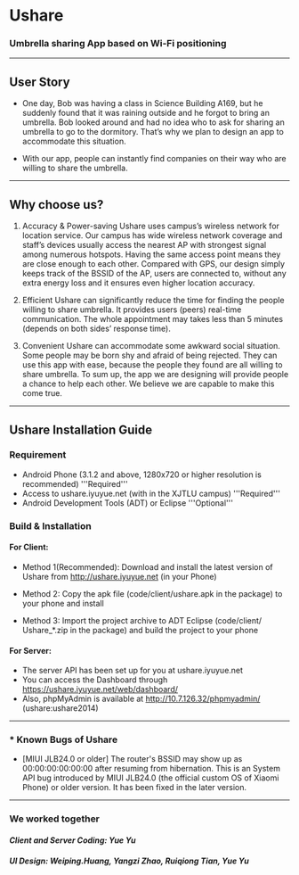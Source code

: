 Ushare
======

### Umbrella sharing App based on Wi-Fi positioning
- - - 

User Story
--------------

* One day, Bob was having a class in Science Building A169, but he suddenly found that it was raining outside and he forgot to bring an umbrella. Bob looked around and had no idea who to ask for sharing an umbrella to go to the dormitory. That’s why we plan to design an app to accommodate this situation.

* With our app, people can instantly find companies on their way who are willing to share the umbrella.

- - - 

Why choose us?
--------------

1. Accuracy & Power-saving Ushare uses campus’s wireless network for location service. Our campus has wide wireless network coverage and staff’s devices usually access the nearest AP with strongest signal among numerous hotspots. Having the same access point means they are close enough to each other. Compared with GPS, our design simply keeps track of the BSSID of the AP, users are connected to, without any extra energy loss and it ensures even higher location accuracy.

2. Efficient Ushare can significantly reduce the time for finding the people willing to share umbrella. It provides users (peers) real-time communication. The whole appointment may takes less than 5 minutes (depends on both sides’ response time).

3. Convenient Ushare can accommodate some awkward social situation. Some people may be born shy and afraid of being rejected. They can use this app with ease, because the people they found are all willing to share umbrella.
To sum up, the app we are designing will provide people a chance to help each other. We believe we are capable to make this come true.

- - -

Ushare Installation Guide
--------------

### Requirement
 * Android Phone (3.1.2 and above, 1280x720 or higher resolution is recommended)	'''Required'''
 * Access to ushare.iyuyue.net (with in the XJTLU campus)	 '''Required'''
 * Android Development Tools (ADT) or Eclipse	'''Optional'''

### Build & Installation

#### For Client:

 * Method 1(Recommended): Download and install the latest version of Ushare from http://ushare.iyuyue.net (in your Phone)
 
 * Method 2: Copy the apk file (code/client/ushare.apk in the package) to your phone and install 
 
 * Method 3: Import the project archive to ADT Eclipse (code/client/ Ushare_*.zip in the package) and build the project to your phone

#### For Server:
 * The server API has been set up for you at ushare.iyuyue.net
 * You can access the Dashboard through https://ushare.iyuyue.net/web/dashboard/
 * Also, phpMyAdmin is available at http://10.7.126.32/phpmyadmin/ (ushare:ushare2014)

- - -

### * Known Bugs of Ushare


* [MIUI JLB24.0 or older] The router's BSSID may show up as 00:00:00:00:00:00 after resuming from hibernation.
This is an System API bug introduced by MIUI JLB24.0 (the official custom OS of Xiaomi Phone) or older version. It has been fixed in the later version.

- - -

### We worked together

#### _Client and Server Coding: Yue Yu_
#### _UI Design: Weiping.Huang, Yangzi Zhao, Ruiqiong Tian, Yue Yu_